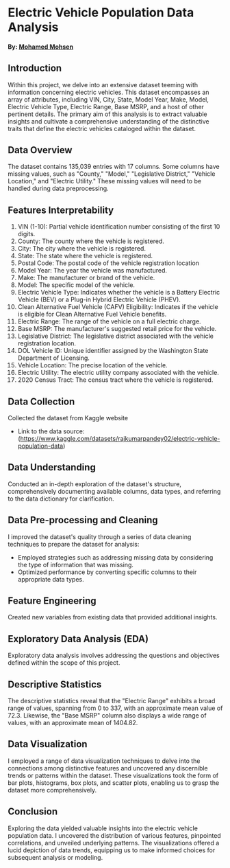 # Electric Vehicle Population Data Analysis

#### By: [Mohamed Mohsen](https://www.linkedin.com/in/mohamedmohsen01/)


## Introduction
Within this project, we delve into an extensive dataset teeming with information concerning electric vehicles. This dataset encompasses an array of attributes, including VIN, City, State, Model Year, Make, Model, Electric Vehicle Type, Electric Range, Base MSRP, and a host of other pertinent details. The primary aim of this analysis is to extract valuable insights and cultivate a comprehensive understanding of the distinctive traits that define the electric vehicles cataloged within the dataset.

## Data Overview
The dataset contains 135,039 entries with 17 columns. Some columns have missing values, such as "County," "Model," "Legislative District," "Vehicle Location," and "Electric Utility." These missing values will need to be handled during data preprocessing.


## Features Interpretability
1. VIN (1-10): Partial vehicle identification number consisting of the first 10 digits.
2. County: The county where the vehicle is registered.
3. City: The city where the vehicle is registered.
4. State: The state where the vehicle is registered.
5. Postal Code: The postal code of the vehicle registration location
6. Model Year: The year the vehicle was manufactured.
7. Make: The manufacturer or brand of the vehicle.
8. Model: The specific model of the vehicle.
9. Electric Vehicle Type: Indicates whether the vehicle is a Battery Electric Vehicle (BEV) or a Plug-in Hybrid Electric Vehicle (PHEV).
10. Clean Alternative Fuel Vehicle (CAFV) Eligibility: Indicates if the vehicle is eligible for Clean Alternative Fuel Vehicle benefits.
11. Electric Range: The range of the vehicle on a full electric charge.
12. Base MSRP: The manufacturer's suggested retail price for the vehicle.
13. Legislative District: The legislative district associated with the vehicle registration location.
14. DOL Vehicle ID: Unique identifier assigned by the Washington State Department of Licensing.
15. Vehicle Location: The precise location of the vehicle.
16. Electric Utility: The electric utility company associated with the vehicle.
17. 2020 Census Tract: The census tract where the vehicle is registered.


## Data Collection
Collected the dataset from Kaggle website 
 - Link to the data source: (https://www.kaggle.com/datasets/rajkumarpandey02/electric-vehicle-population-data)

## Data Understanding
Conducted an in-depth exploration of the dataset's structure, comprehensively documenting available columns, data types, and referring to the data dictionary for clarification.

## Data Pre-processing and Cleaning
I improved the dataset's quality through a series of data cleaning techniques to prepare the dataset for analysis:

- Employed strategies such as addressing missing data by considering the type of information that was missing.
- Optimized performance by converting specific columns to their appropriate data types.

## Feature Engineering
Created new variables from existing data that provided additional insights.

## Exploratory Data Analysis (EDA)
Exploratory data analysis involves addressing the questions and objectives defined within the scope of this project.

## Descriptive Statistics
The descriptive statistics reveal that the "Electric Range" exhibits a broad range of values, spanning from 0 to 337, with an approximate mean value of 72.3. Likewise, the "Base MSRP" column also displays a wide range of values, with an approximate mean of 1404.82.

## Data Visualization
I employed a range of data visualization techniques to delve into the connections among distinctive features and uncovered any discernible trends or patterns within the dataset. These visualizations took the form of bar plots, histograms, box plots, and scatter plots, enabling us to grasp the dataset more comprehensively.


## Conclusion
Exploring the data yielded valuable insights into the electric vehicle population data. I uncovered the distribution of various features, pinpointed correlations, and unveiled underlying patterns. The visualizations offered a lucid depiction of data trends, equipping us to make informed choices for subsequent analysis or modeling.

